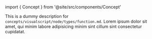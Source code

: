 import { Concept } from '@site/src/components/Concept'

<Concept
  title    = "node/types/function"
  kind     = "Core"
  category = "Visualscript"
  block    = {true}>
This is a dummy description for `concepts/visualscript/node/types/function.md`.
Lorem ipsum dolor sit amet, qui minim labore adipisicing minim sint cillum sint consectetur cupidatat.
</Concept>


